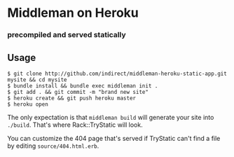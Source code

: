 # Middleman on Heroku
### precompiled and served statically

## Usage

    $ git clone http://github.com/indirect/middleman-heroku-static-app.git mysite && cd mysite
    $ bundle install && bundle exec middleman init .
    $ git add . && git commit -m "brand new site"
    $ heroku create && git push heroku master
    $ heroku open

The only expectation is that `middleman build` will generate your site into `./build`. That's where Rack::TryStatic will look.

You can customize the 404 page that's served if TryStatic can't find a file by editing `source/404.html.erb`.
